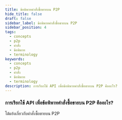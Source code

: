 ```yaml
---
title: ข้อพิพาทคำสั่งซื้อขายบน P2P
hide_title: false
draft: false
sidebar_label: ข้อพิพาทคำสั่งซื้อขายบน P2P
sidebar_position: 4
tags:
  - concepts
  - p2p
  - คำสั่ง
  - ข้อพิพาท
  - terminology
keywords:
  - concepts
  - p2p
  - คำสั่ง
  - ข้อพิพาท
  - terminology
description: การเรียกใช้ API เพื่อข้อพิพาทคำสั่งซื้อขายบน P2P คืออะไร?
---
```


### การเรียกใช้ API เพื่อข้อพิพาทคำสั่งซื้อขายบน P2P คืออะไร?

โต้แย้งเกี่ยวกับคำสั่งซื้อขายบน P2P
